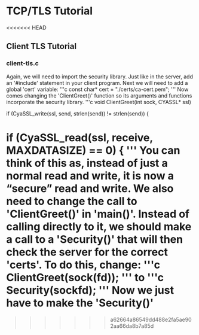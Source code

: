 TCP/TLS Tutorial
================

<<<<<<< HEAD
## Client TLS Tutorial

### client-tls.c

Again, we will need to import the security library.  Just like in the server, add an '#include' statement in your client program.  Next we will need to add a global 'cert' variable: 
'''c
const char* cert = "./certs/ca-cert.pem";
'''
Now comes changing the 'ClientGreet()' function so its arguments and functions incorporate the security library.
'''c
void ClientGreet(int sock, CYASSL* ssl)

if (CyaSSL_write(ssl, send, strlen(send)) != strlen(send)) {

if (CyaSSL_read(ssl, receive, MAXDATASIZE) == 0) {
'''
You can think of this as, instead of just a normal read and write, it is now a “secure” read and write.  We also need to change the call to 'ClientGreet()' in 'main()'.  Instead of calling directly to it, we should make a call to a 'Security()' that will then check the server for the correct 'certs'.  To do this, change:
'''c
ClientGreet(sock(fd));
'''
to
'''c
Security(sockfd);
'''
Now we just have to make the 'Security()' 
=======
>>>>>>> a62664a86549dd488e2fa5ae902aa66da8b7a85d
